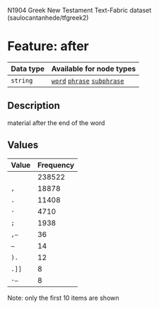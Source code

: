 <p>N1904 Greek New Testament Text-Fabric dataset (saulocantanhede/tfgreek2)</p>

<h1>Feature: after</h1>

<table>
<thead>
<tr>
  <th>Data type</th>
  <th>Available for node types</th>
</tr>
</thead>
<tbody>
<tr>
  <td><code>string</code></td>
  <td><A HREF="featurebynodetype.md#word"><code>word</code></A> <A HREF="featurebynodetype.md#phrase"><code>phrase</code></A> <A HREF="featurebynodetype.md#subphrase"><code>subphrase</code></A></td>
</tr>
</tbody>
</table>

<h2>Description</h2>

<p>material after the end of the word</p>

<h2>Values</h2>

<table>
<thead>
<tr>
  <th>Value</th>
  <th>Frequency</th>
</tr>
</thead>
<tbody>
<tr>
  <td><code></code></td>
  <td>238522</td>
</tr>
<tr>
  <td><code>,</code></td>
  <td>18878</td>
</tr>
<tr>
  <td><code>.</code></td>
  <td>11408</td>
</tr>
<tr>
  <td><code>·</code></td>
  <td>4710</td>
</tr>
<tr>
  <td><code>;</code></td>
  <td>1938</td>
</tr>
<tr>
  <td><code>,—</code></td>
  <td>36</td>
</tr>
<tr>
  <td><code>—</code></td>
  <td>14</td>
</tr>
<tr>
  <td><code>).</code></td>
  <td>12</td>
</tr>
<tr>
  <td><code>.]]</code></td>
  <td>8</td>
</tr>
<tr>
  <td><code>·—</code></td>
  <td>8</td>
</tr>
</tbody>
</table>

<p>Note: only the first 10 items are shown</p>
